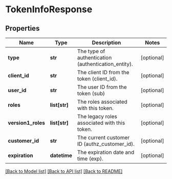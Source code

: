 # TokenInfoResponse

## Properties
Name | Type | Description | Notes
------------ | ------------- | ------------- | -------------
**type** | **str** | The type of authentication (authentication_entity). | [optional] 
**client_id** | **str** | The client ID from the token (client_id). | [optional] 
**user_id** | **str** | The user ID from the token (sub) | [optional] 
**roles** | **list[str]** | The roles associated with this token. | [optional] 
**version1_roles** | **list[str]** | The legacy roles associated with this token. | [optional] 
**customer_id** | **str** | The current customer ID (authz_customer_id). | [optional] 
**expiration** | **datetime** | The expiration date and time (exp). | [optional] 

[[Back to Model list]](../README.md#documentation-for-models) [[Back to API list]](../README.md#documentation-for-api-endpoints) [[Back to README]](../README.md)

